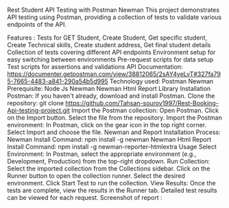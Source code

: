 Rest Student API Testing with Postman Newman This project demonstrates API testing using Postman, providing a collection of tests to validate various endpoints of the API.

Features : Tests for GET Student, Create Student, Get specific student, Create Technical skills, Create student address, Get final student details Collection of tests covering different API endpoints Environment setup for easy switching between environments Pre-request scripts for data setup Test scripts for assertions and validations API Documentation: https://documenter.getpostman.com/view/38812065/2sAY4yeLvT#327fa795-7665-4483-a841-290a54b5d995 Technology used: Postman Newman Prerequisite: Node Js Newman Newman Html Report Library Installation Postman: If you haven't already, download and install Postman. Clone the repository: git clone https://github.com/Tahsan-sourov1997/Rest-Booking-Api-testing-project.git Import the Postman collection: Open Postman. Click on the Import button. Select the file from the repository. Import the Postman environment: In Postman, click on the gear icon in the top right corner. Select Import and choose the file. Newman and Report Installation Process: Newman Install Command: npm install -g newman Newman Html Report Install Command: npm install -g newman-reporter-htmlextra Usage Select Environment: In Postman, select the appropriate environment (e.g., Development, Production) from the top-right dropdown. Run Collection: Select the imported collection from the Collections sidebar. Click on the Runner button to open the collection runner. Select the desired environment. Click Start Test to run the collection. View Results: Once the tests are complete, view the results in the Runner tab. Detailed test results can be viewed for each request. Screenshot of report :
